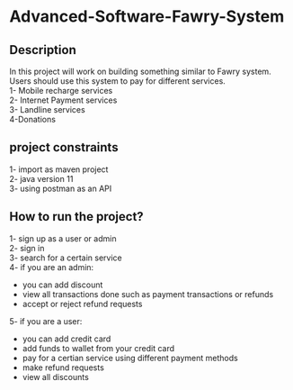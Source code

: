 # Advanced-Software-Fawry-System

## Description
In this project will work on building something similar to Fawry system. Users should use this system to pay for different services. <br />
1- Mobile recharge services <br />
2- Internet Payment services <br />
3- Landline services <br />
4-Donations <br />

## project constraints <br />
1- import as maven project <br />
2- java version 11 <br />
3- using postman as an API <br />
 
## How to run the project? <br />
1- sign up as a user or admin <br />
2- sign in <br />
3- search for a certain service <br />
4- if you are an admin: <br />
- you can add discount 
- view all transactions done such as payment transactions or refunds  
- accept or reject refund requests  <br />

5- if you are a user: <br />
- you can add credit card 
- add funds to wallet from your credit card 
- pay for a certian service using different payment methods 
- make refund requests 
- view all discounts 
 
